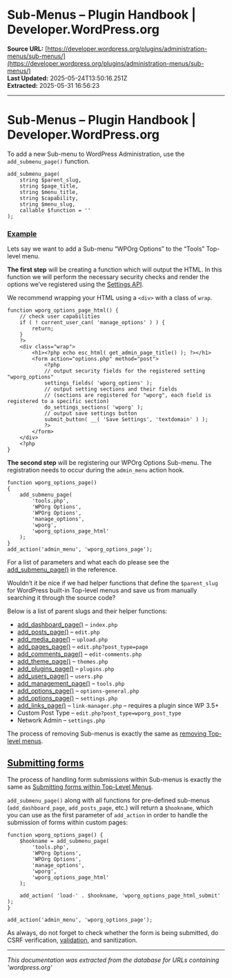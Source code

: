 # Sub-Menus – Plugin Handbook | Developer.WordPress.org

**Source URL:** [https://developer.wordpress.org/plugins/administration-menus/sub-menus/](https://developer.wordpress.org/plugins/administration-menus/sub-menus/)  
**Last Updated:** 2025-05-24T13:50:16.251Z  
**Extracted:** 2025-05-31 16:56:23

---

# Sub-Menus – Plugin Handbook | Developer.WordPress.org

To add a new Sub-menu to WordPress Administration, use the `add_submenu_page()` function.

```
add_submenu_page(
	string $parent_slug,
	string $page_title,
	string $menu_title,
	string $capability,
	string $menu_slug,
	callable $function = ''
);
```

### [Example](#example)

Lets say we want to add a Sub-menu “WPOrg Options” to the “Tools” Top-level menu.

**The first step** will be creating a function which will output the HTML. In this function we will perform the necessary security checks and render the options we’ve registered using the [Settings API](https://developer.wordpress.org/plugins/settings/).

We recommend wrapping your HTML using a `<div>` with a class of `wrap`.

```
function wporg_options_page_html() {
	// check user capabilities
	if ( ! current_user_can( 'manage_options' ) ) {
		return;
	}
	?>
	<div class="wrap">
		<h1><?php echo esc_html( get_admin_page_title() ); ?></h1>
		<form action="options.php" method="post">
			<?php
			// output security fields for the registered setting "wporg_options"
			settings_fields( 'wporg_options' );
			// output setting sections and their fields
			// (sections are registered for "wporg", each field is registered to a specific section)
			do_settings_sections( 'wporg' );
			// output save settings button
			submit_button( __( 'Save Settings', 'textdomain' ) );
			?>
		</form>
	</div>
	<?php
}
```

**The second step** will be registering our WPOrg Options Sub-menu. The registration needs to occur during the `admin_menu` action hook.

```
function wporg_options_page()
{
	add_submenu_page(
		'tools.php',
		'WPOrg Options',
		'WPOrg Options',
		'manage_options',
		'wporg',
		'wporg_options_page_html'
	);
}
add_action('admin_menu', 'wporg_options_page');
```

For a list of parameters and what each do please see the [add\_submenu\_page()](https://developer.wordpress.org/reference/functions/add_submenu_page/) in the reference.

Wouldn’t it be nice if we had helper functions that define the `$parent_slug` for WordPress built-in Top-level menus and save us from manually searching it through the source code?

Below is a list of parent slugs and their helper functions:

*   [add\_dashboard\_page()](https://developer.wordpress.org/reference/functions/add_dashboard_page/) – `index.php`
*   [add\_posts\_page()](https://developer.wordpress.org/reference/functions/add_posts_page/) – `edit.php`
*   [add\_media\_page()](https://developer.wordpress.org/reference/functions/add_media_page/) – `upload.php`
*   [add\_pages\_page()](https://developer.wordpress.org/reference/functions/add_pages_page/) – `edit.php?post_type=page`
*   [add\_comments\_page()](https://developer.wordpress.org/reference/functions/add_comments_page/) – `edit-comments.php`
*   [add\_theme\_page()](https://developer.wordpress.org/reference/functions/add_theme_page/) – `themes.php`
*   [add\_plugins\_page()](https://developer.wordpress.org/reference/functions/add_plugins_page/) – `plugins.php`
*   [add\_users\_page()](https://developer.wordpress.org/reference/functions/add_users_page/) – `users.php`
*   [add\_management\_page()](https://developer.wordpress.org/reference/functions/add_management_page/) – `tools.php`
*   [add\_options\_page()](https://developer.wordpress.org/reference/functions/add_options_page/) – `options-general.php`
*   [add\_options\_page()](https://developer.wordpress.org/reference/functions/add_options_page/) – `settings.php`
*   [add\_links\_page()](https://developer.wordpress.org/reference/functions/add_links_page/) – `link-manager.php` – requires a plugin since WP 3.5+
*   Custom Post Type – `edit.php?post_type=wporg_post_type`
*   Network Admin – `settings.php`

The process of removing Sub-menus is exactly the same as [removing Top-level menus](https://developer.wordpress.org/plugins/administration-menus/top-level-menus/#remove-a-top-level-menu).

## [Submitting forms](#submitting-forms)

The process of handling form submissions within Sub-menus is exactly the same as [Submitting forms within Top-Level Menus](https://developer.wordpress.org/plugins/administration-menus/top-level-menus/#submitting-forms).

`add_submenu_page()` along with all functions for pre-defined sub-menus (`add_dashboard_page`, `add_posts_page`, etc.) will return a `$hookname`, which you can use as the first parameter of `add_action` in order to handle the submission of forms within custom pages:

```
function wporg_options_page() {
	$hookname = add_submenu_page(
		'tools.php',
		'WPOrg Options',
		'WPOrg Options',
		'manage_options',
		'wporg',
		'wporg_options_page_html'
	);

	add_action( 'load-' . $hookname, 'wporg_options_page_html_submit' );
}

add_action('admin_menu', 'wporg_options_page');
```

As always, do not forget to check whether the form is being submitted, do CSRF verification, [validation](https://developer.wordpress.org/plugins/security/data-validation/), and sanitization.

---

*This documentation was extracted from the database for URLs containing 'wordpress.org'*
